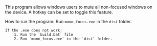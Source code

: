 This program allows windows users to mute all non-focused windows on the device. A hotkey can be set to toggle this feature.

How to run the program:
    Run `mono_focus.exe` in the `dist` folder.

    If the .exe does not work:
        1. Run the `build.bat` file
        2. Run `mono_focus.exe` in the `dist` folder.
